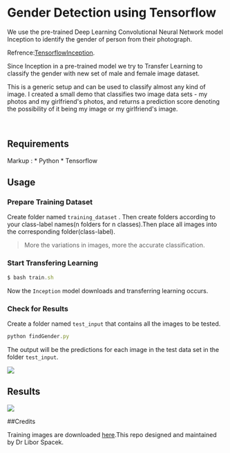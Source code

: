 # Gender Detection using Tensorflow
We use the pre-trained Deep Learning Convolutional Neural Network model Inception to identify the gender of person from their photograph.

Refrence:[Tensorflow](https://www.tensorflow.org/)[Inception](https://research.googleblog.com/2016/03/train-your-own-image-classifier-with.html).

Since Inception in a pre-trained model we try to Transfer Learning to classify the gender with new set of male and female image dataset. 

This is a generic setup and can be used to classify almost any kind of image. I created a small demo that classifies two image data sets - my photos and my girlfriend's photos, and returns a prediction score denoting the possibility of it being my image or my girlfriend's image.

<br/>

## Requirements
Markup : * Python
         * Tensorflow
<br/>

## Usage

### Prepare Training Dataset 
Create folder named ``training_dataset`` . Then create folders according to your class-label names(n folders for n classes).Then place all images into the corresponding folder(class-label).

> More the variations in images, more the accurate classification.

### Start Transfering Learning

```javascript
$ bash train.sh
```
Now the ``Inception`` model downloads and transferring learning occurs.

### Check for Results
Create a folder named ``test_input`` that contains all the images to be tested. 


```javascript
python findGender.py
```

The output will be the predictions for each image in the test data set in the folder ``test_input``.

<img src="https://github.com/manishankarbalu/genderClassification_CNN/assets/output.png"/>

<br/>

## Results
<img src="https://github.com/manishankarbalu/genderClassification_CNN/assets/result.png"/>

##Credits

Training images are downloaded [here](http://cswww.essex.ac.uk/mv/allfaces/faces95.html).This repo designed and maintained by Dr Libor Spacek.
